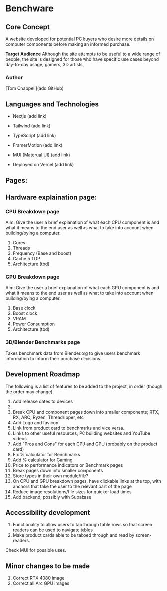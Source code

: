 # Benchware

## Core Concept
A website developed for potential PC buyers who desire more details on computer components before making an informed purchase.

**Target Audience**
Although the site attempts to be useful to a wide range of people, the site is designed for those who have specific use cases beyond day-to-day usage; gamers, 3D artists, 

### Author
[Tom Chappell](add GitHub)

## Languages and Technologies
- Nextjs (add link)
- Tailwind (add link)
- TypeScript (add link)
- FramerMotion (add link)
- MUI (Materual UI) (add link)

- Deployed on Vercel (add link)

## Pages:

## Hardware explaination page:

### CPU Breakdown page
Aim: Give the user a brief explanation of what each CPU component is and what it means to the end user as well as what to take into account when building/bying a computer.

1. Cores
2. Threads
3. Frequency (Base and boost)
4. Cache
5 TDP
6. Architecture (tbd)

### GPU Breakdown page
Aim: Give the user a brief explanation of what each GPU component is and what it means to the end user as well as what to take into account when building/bying a computer.

1. Base clock
2. Boost clock
3. VRAM
4. Power Consumption
5. Architecture (tbd)

### 3D/Blender Benchmarks page
Takes benchmark data from Blender.org to give users benchmark information to inform their purchase decisions. 


## Development Roadmap
The following is a list of features to be added to the project, in order (though the order may change).

1. Add release dates to devices 
2. 
2. Break CPU and component pages down into smaller components; RTX, RX, ARC, Ryzen, Threadripper, etc.
3. Add Logo and favicon
4. Link from product card to benchmarks and vice versa.
5. Links to other useful resources; PC building websites and YouTube videos
6. Add "Pros and Cons" for each CPU and GPU (probably on the product card)
7. Fix % calculator for Benchmarks
8. Add % calculator for Gaming
9. Price to performance indicators on Benchmark pages
10. Break pages down into smaller components
11. Store types in their own module/file?
11. On CPU and GPU breakdown pages, have clickable links at the top, with anchors that take the user to the relevant part of the page
11. Reduce image resolutions/file sizes for quicker load times
12. Add backend, possibly with Supabase

## Accessibility development
1. Functionality to allow users to tab through table rows so that screen readers can be used to navigate tables
2. Make product cards able to be tabbed through and read by screen-readers.

Check MUI for possible uses.


## Minor changes to be made

1. Correct RTX 4080 image
2. Correct all Arc GPU images